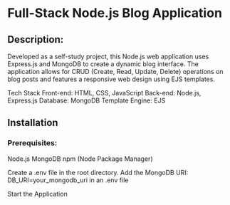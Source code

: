 # Full-Stack Node.js Blog Application


## Description:
Developed as a self-study project, this Node.js web application uses Express.js and MongoDB to create a dynamic blog interface. The application allows for CRUD (Create, Read, Update, Delete) operations on blog posts and features a responsive web design using EJS templates.

Tech Stack
Front-end: HTML, CSS, JavaScript
Back-end: Node.js, Express.js
Database: MongoDB
Template Engine: EJS

## Installation
### Prerequisites:
Node.js
MongoDB
npm (Node Package Manager)


Create a .env file in the root directory.
Add the MongoDB URI: DB_URI=your_mongodb_uri
in an .env file

Start the Application

